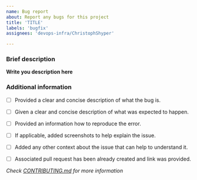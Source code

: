 ```yaml
---
name: Bug report
about: Report any bugs for this project
title: 'TITLE'
labels: 'bugfix'
assignees: 'devops-infra/ChristophShyper'

---
```

### Brief description


**Write you description here**


### Additional information
* [ ] Provided a clear and concise description of what the bug is.
* [ ] Given a clear and concise description of what was expected to happen.
* [ ] Provided an information how to reproduce the error.
* [ ] If applicable, added screenshots to help explain the issue.
* [ ] Added any other context about the issue that can help to understand it.
* [ ] Associated pull request has been already created and link was provided.


*Check [CONTRIBUTING.md](../blob/master/.github/CONTRIBUTING.md) for more information*
